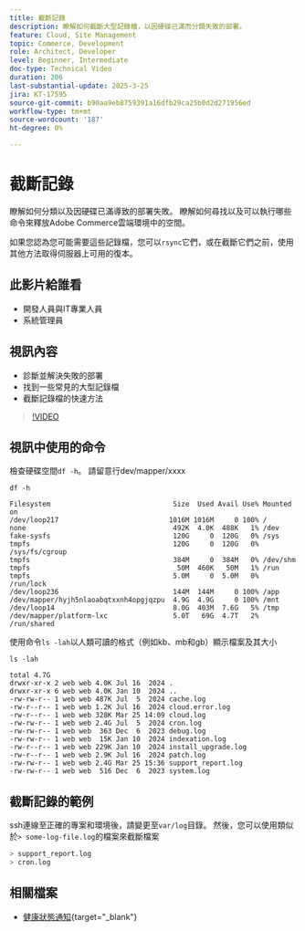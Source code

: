 ```yaml
---
title: 截斷記錄
description: 瞭解如何截斷大型記錄檔，以因硬碟已滿而分類失敗的部署。
feature: Cloud, Site Management
topic: Commerce, Development
role: Architect, Developer
level: Beginner, Intermediate
doc-type: Technical Video
duration: 206
last-substantial-update: 2025-3-25
jira: KT-17595
source-git-commit: b90aa9eb8759391a16dfb29ca25b0d2d271956ed
workflow-type: tm+mt
source-wordcount: '187'
ht-degree: 0%

---
```


# 截斷記錄

瞭解如何分類以及因硬碟已滿導致的部署失敗。 瞭解如何尋找以及可以執行哪些命令來釋放Adobe Commerce雲端環境中的空間。

如果您認為您可能需要這些記錄檔，您可以`rsync`它們，或在截斷它們之前，使用其他方法取得伺服器上可用的復本。

## 此影片給誰看

- 開發人員與IT專業人員
- 系統管理員

## 視訊內容

- 診斷並解決失敗的部署
- 找到一些常見的大型記錄檔
- 截斷記錄檔的快速方法

>[!VIDEO](https://video.tv.adobe.com/v/3454572?learn=on)


## 視訊中使用的命令

檢查硬碟空間`df -h`。 請留意行dev/mapper/xxxx

```SHELL
df -h

Filesystem                              Size  Used Avail Use% Mounted on
/dev/loop217                           1016M 1016M     0 100% /
none                                    492K  4.0K  488K   1% /dev
fake-sysfs                              120G     0  120G   0% /sys
tmpfs                                   120G     0  120G   0% /sys/fs/cgroup
tmpfs                                   384M     0  384M   0% /dev/shm
tmpfs                                    50M  460K   50M   1% /run
tmpfs                                   5.0M     0  5.0M   0% /run/lock
/dev/loop236                            144M  144M     0 100% /app
/dev/mapper/hyjh5nlaoabqtxxnh4opgjqzpu  4.9G  4.9G     0 100% /mnt
/dev/loop14                             8.0G  403M  7.6G   5% /tmp
/dev/mapper/platform-lxc                5.0T   69G  4.7T   2% /run/shared
```


使用命令`ls -lah`以人類可讀的格式（例如kb、mb和gb）顯示檔案及其大小

```SHELL
ls -lah

total 4.7G
drwxr-xr-x 2 web web 4.0K Jul 16  2024 .
drwxr-xr-x 6 web web 4.0K Jan 10  2024 ..
-rw-rw-r-- 1 web web 487K Jul  5  2024 cache.log
-rw-r--r-- 1 web web 1.2K Jul 16  2024 cloud.error.log
-rw-r--r-- 1 web web 328K Mar 25 14:09 cloud.log
-rw-rw-r-- 1 web web 2.4G Jul  5  2024 cron.log
-rw-rw-r-- 1 web web  363 Dec  6  2023 debug.log
-rw-rw-r-- 1 web web  15K Jan 10  2024 indexation.log
-rw-r--r-- 1 web web 229K Jan 10  2024 install_upgrade.log
-rw-r--r-- 1 web web 2.9K Jul 16  2024 patch.log
-rw-rw-r-- 1 web web 2.4G Mar 25 15:36 support_report.log
-rw-rw-r-- 1 web web  516 Dec  6  2023 system.log
```

## 截斷記錄的範例

ssh連線至正確的專案和環境後，請變更至`var/log`目錄。 然後，您可以使用類似於`> some-log-file.log`的檔案來截斷檔案

```BASH
> support_report.log 
> cron.log 
```

## 相關檔案

- [健康狀態通知](https://experienceleague.adobe.com/zh-hant/docs/commerce-on-cloud/user-guide/dev-tools/integrations/health-notifications){target="_blank"}
